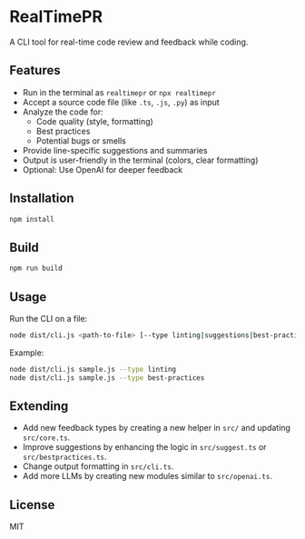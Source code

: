 # RealTimePR

A CLI tool for real-time code review and feedback while coding.

## Features

- Run in the terminal as `realtimepr` or `npx realtimepr`
- Accept a source code file (like `.ts`, `.js`, `.py`) as input
- Analyze the code for:
  - Code quality (style, formatting)
  - Best practices
  - Potential bugs or smells
- Provide line-specific suggestions and summaries
- Output is user-friendly in the terminal (colors, clear formatting)
- Optional: Use OpenAI for deeper feedback

## Installation

```bash
npm install
```

## Build

```bash
npm run build
```

## Usage

Run the CLI on a file:

```bash
node dist/cli.js <path-to-file> [--type linting|suggestions|best-practices] [--openai]
```

Example:

```bash
node dist/cli.js sample.js --type linting
node dist/cli.js sample.js --type best-practices
```

## Extending

- Add new feedback types by creating a new helper in `src/` and updating `src/core.ts`.
- Improve suggestions by enhancing the logic in `src/suggest.ts` or `src/bestpractices.ts`.
- Change output formatting in `src/cli.ts`.
- Add more LLMs by creating new modules similar to `src/openai.ts`.

## License

MIT 